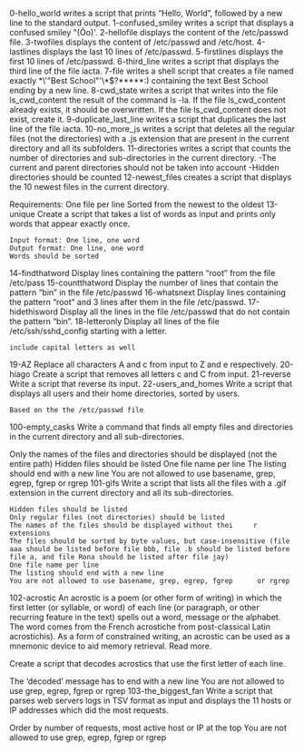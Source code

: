 0-hello_world writes a script that prints “Hello, World”, followed by a new line to the standard output.
1-confused_smiley writes a script that displays a confused smiley "(Ôo)'.
2-hellofile displays the content of the /etc/passwd file.
3-twofiles displays the content of /etc/passwd and /etc/host.
4-lastlines displays the last 10 lines of /etc/passwd.
5-firstlines displays the first 10 lines of /etc/passwd.
6-third_line writes a script that displays the third line of the file iacta.
7-file writes a shell script that creates a file named exactly \*\\'"Best School"\'\\*$\?\*\*\*\*\*:) containing the text Best School ending by a new line.
8-cwd_state writes a script that writes into the file ls_cwd_content the result of the command ls -la. If the file ls_cwd_content already exists, it should be overwritten. If the file ls_cwd_content does not exist, create it.
9-duplicate_last_line writes  a script that duplicates the last line of the file iacta.
10-no_more_js writes a script that deletes all the regular files (not the directories) with a .js extension that are present in the current directory and all its subfolders.
11-directories writes a script that counts the number of directories and sub-directories in the current directory.
	-The current and parent directories should not be taken into		account
	-Hidden directories should be counted
12-newest_files creates a script that displays the 10 newest files in the current directory.

Requirements:
	One file per line
	Sorted from the newest to the oldest
13-unique Create a script that takes a list of words as input and prints only words that appear exactly once.

	Input format: One line, one word
	Output format: One line, one word
	Words should be sorted
14-findthatword Display lines containing the pattern “root” from the file /etc/pass
15-countthatword Display the number of lines that contain the pattern “bin” in the file /etc/passwd
16-whatsnext Display lines containing the pattern “root” and 3 lines after them in the file /etc/passwd.
17-hidethisword Display all the lines in the file /etc/passwd that do not contain the pattern “bin”.
18-letteronly Display all lines of the file /etc/ssh/sshd_config starting with a letter.

	include capital letters as well
19-AZ Replace all characters A and c from input to Z and e respectively.
20-hiago Create a script that removes all letters c and C from input.
21-reverse Write a script that reverse its input.
22-users_and_homes Write a script that displays all users and their home directories, sorted by users.

	Based on the the /etc/passwd file
100-empty_casks Write a command that finds all empty files and directories in the current directory and all sub-directories.

Only the names of the files and directories should be displayed (not the entire path)
	Hidden files should be listed
	One file name per line
	The listing should end with a new line
	You are not allowed to use basename, grep, egrep, fgrep 	or rgrep
101-gifs Write a script that lists all the files with a .gif extension in the current directory and all its sub-directories.

	Hidden files should be listed
	Only regular files (not directories) should be listed
	The names of the files should be displayed without thei		r extensions
	The files should be sorted by byte values, but case-insensitive (file aaa should be listed before file bbb, file .b should be listed before file a, and file Rona should be listed after file jay)
	One file name per line
	The listing should end with a new line
	You are not allowed to use basename, grep, egrep, fgrep		 or rgrep
102-acrostic An acrostic is a poem (or other form of writing) in which the first letter (or syllable, or word) of each line (or paragraph, or other recurring feature in the text) spells out a word, message or the alphabet. The word comes from the French acrostiche from post-classical Latin acrostichis). As a form of constrained writing, an acrostic can be used as a mnemonic device to aid memory retrieval. Read more.

Create a script that decodes acrostics that use the first letter of each line.

The ‘decoded’ message has to end with a new line
You are not allowed to use grep, egrep, fgrep or rgrep
103-the_biggest_fan Write a script that parses web servers logs in TSV format as input and displays the 11 hosts or IP addresses which did the most requests.

Order by number of requests, most active host or IP at the top
You are not allowed to use grep, egrep, fgrep or rgrep
